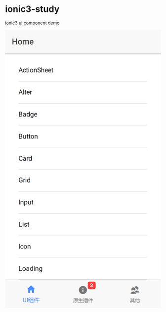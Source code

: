 # ionic3-study
ionic3 ui component demo

![样例1](https://github.com/jujunjun/ionic3-study/blob/master/src/assets/screenshot/Ionic%20App.png)
